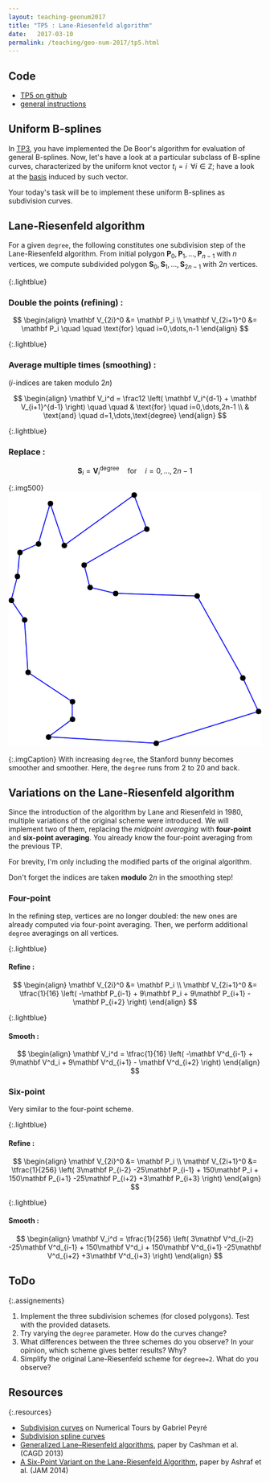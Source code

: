 ```yaml
---
layout: teaching-geonum2017
title: "TP5 : Lane-Riesenfeld algorithm"
date:   2017-03-10
permalink: /teaching/geo-num-2017/tp5.html
---
```


## Code
* [TP5 on github](https://github.com/GeoNumTP/GeoNum2017/tree/master/TP5#tp5--lane-riesenfeld-algorithm)  
* [general instructions](https://github.com/GeoNumTP/GeoNum2017#géométrie-numérique-spring-2017)  

## Uniform B-splines
In [TP3](tp3.html), you have implemented the De Boor's algorithm for evaluation of general B-splines.
Now, let's have a look at a particular subclass of B-spline curves, characterized by the uniform knot vector $t_i = i \; \; \forall i \in \mathbb Z$;
have a look at the [basis](tp3.html#uniform_bspline_basis) induced by such vector.

Your today's task will be to implement these uniform B-splines as subdivision curves.

## Lane-Riesenfeld algorithm
For a given `degree`, the following constitutes one subdivision step
of the Lane-Riesenfeld algorithm.
From initial polygon $\mathbf P_0, \mathbf P_1, \dots, \mathbf P_{n-1}$ with $n$ vertices,
we compute subdivided polygon $\mathbf S_0, \mathbf S_1, \dots, \mathbf S_{2n-1}$ with $2n$ vertices.

{:.lightblue}
### Double the points (refining) :

$$
\begin{align}
\mathbf V_{2i}^0 &= \mathbf P_i \\
\mathbf V_{2i+1}^0 &= \mathbf P_i  \quad \quad \text{for} \quad i=0,\dots,n-1
\end{align}
$$

{:.lightblue}
### Average multiple times (smoothing) :
($i$-indices are taken modulo $2n$)

$$
\begin{align}
\mathbf V_i^d = \frac12 \left( \mathbf V_i^{d-1} + \mathbf V_{i+1}^{d-1} \right) \quad \quad & \text{for} \quad i=0,\dots,2n-1 \\
& \text{and} \quad d=1,\dots,\text{degree}
\end{align}
$$

{:.lightblue}
### Replace :

$$
\mathbf S_i = \mathbf V_i^{\text{degree}}  \quad \text{for} \quad i=0,\dots,2n-1
$$

{:.img500}
![bunny](/assets/geo-num-2016/uniform_bunny.gif)

{:.imgCaption}
With increasing `degree`, the Stanford bunny becomes smoother and smoother. Here, the `degree` runs from 2 to 20 and back.


## Variations on the Lane-Riesenfeld algorithm
Since the introduction of the algorithm by Lane and Riesenfeld in 1980, multiple variations of the original scheme were introduced.
We will implement two of them, replacing the *midpoint averaging* with **four-point** and **six-point averaging**.
You already know the four-point averaging from the previous TP.

For brevity, I'm only including the modified parts of the original algorithm.

Don't forget the indices are taken **modulo** $2n$ in the smoothing step!


### Four-point
In the refining step, vertices are no longer doubled: the new ones are already computed via four-point averaging.
Then, we perform additional `degree` averagings on all vertices.

{:.lightblue}
#### Refine :

$$
\begin{align}
\mathbf V_{2i}^0 &= \mathbf P_i \\
\mathbf V_{2i+1}^0 &= \tfrac{1}{16} \left( -\mathbf P_{i-1} + 9\mathbf P_i + 9\mathbf P_{i+1} - \mathbf P_{i+2}  \right)
\end{align}
$$

{:.lightblue}
#### Smooth :

$$
\begin{align}
\mathbf V_i^d = \tfrac{1}{16} \left( -\mathbf V^d_{i-1} + 9\mathbf V^d_i + 9\mathbf V^d_{i+1} - \mathbf V^d_{i+2}  \right)
\end{align}
$$


### Six-point
Very similar to the four-point scheme.

{:.lightblue}
#### Refine :

$$
\begin{align}
\mathbf V_{2i}^0 &= \mathbf P_i \\
\mathbf V_{2i+1}^0 &= \tfrac{1}{256} \left( 3\mathbf P_{i-2} -25\mathbf P_{i-1} + 150\mathbf P_i + 150\mathbf P_{i+1} -25\mathbf P_{i+2} +3\mathbf P_{i+3}  \right)
\end{align}
$$

{:.lightblue}
#### Smooth :

$$
\begin{align}
\mathbf V_i^d = \tfrac{1}{256} \left( 3\mathbf V^d_{i-2} -25\mathbf V^d_{i-1} + 150\mathbf V^d_i + 150\mathbf V^d_{i+1} -25\mathbf V^d_{i+2} +3\mathbf V^d_{i+3}  \right)
\end{align}
$$


## ToDo

{:.assignements}
1. Implement the three subdivision schemes (for closed polygons). Test with the provided datasets.
1. Try varying the `degree` parameter. How do the curves change?
1. What differences between the three schemes do you observe? In your opinion, which scheme gives better results? Why?
1. Simplify the original Lane-Riesenfeld scheme for `degree=2`. What do you observe?

## Resources

{:.resources}
* [Subdivision curves](http://www.numerical-tours.com/matlab/meshwav_1_subdivision_curves/) on Numerical Tours by Gabriel Peyré
* [Subdivision spline curves](https://www.ibiblio.org/e-notes/Splines/subdivision.html) 
* [Generalized Lane–Riesenfeld algorithms](http://www.inf.usi.ch/hormann/papers/Cashman.2013.GLR.pdf), paper by Cashman et al. (CAGD 2013)
* [A Six-Point Variant on the Lane-Riesenfeld Algorithm](http://dx.doi.org/10.1155/2014/628285), paper by Ashraf et al. (JAM 2014)
